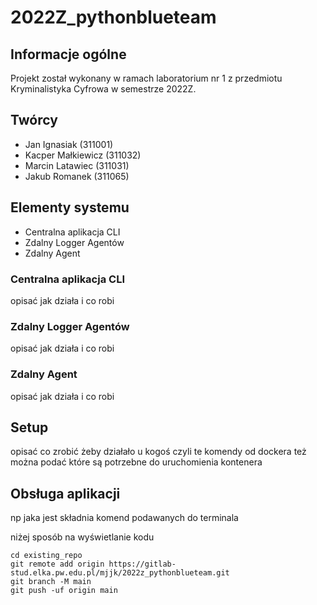 # 2022Z_pythonblueteam



## Informacje ogólne

Projekt został wykonany w ramach laboratorium nr 1 z przedmiotu Kryminalistyka Cyfrowa w semestrze 2022Z.

## Twórcy

* Jan Ignasiak (311001)
* Kacper Małkiewicz (311032)
* Marcin Latawiec (311031)
* Jakub Romanek (311065)


## Elementy systemu

* Centralna aplikacja CLI
* Zdalny Logger Agentów
* Zdalny Agent


### Centralna aplikacja CLI

opisać jak działa i co robi

### Zdalny Logger Agentów

opisać jak działa i co robi

### Zdalny Agent

opisać jak działa i co robi


## Setup

opisać co zrobić żeby działało u kogoś czyli te komendy od dockera też można podać które są potrzebne do uruchomienia kontenera

## Obsługa aplikacji 

np jaka jest składnia komend podawanych do terminala

niżej sposób na wyświetlanie kodu

```
cd existing_repo
git remote add origin https://gitlab-stud.elka.pw.edu.pl/mjjk/2022z_pythonblueteam.git
git branch -M main
git push -uf origin main
```


